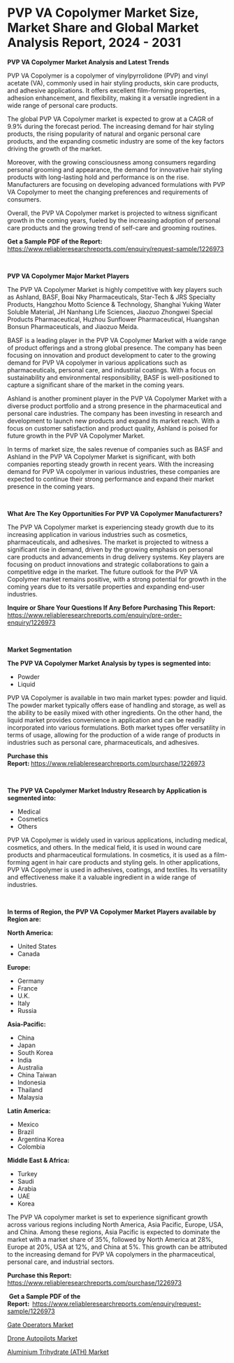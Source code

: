 <p><h1>PVP VA Copolymer Market Size, Market Share and Global Market Analysis Report, 2024 - 2031</h1></p><p><strong>PVP VA Copolymer Market Analysis and Latest Trends</strong></p>
<p><p>PVP VA Copolymer is a copolymer of vinylpyrrolidone (PVP) and vinyl acetate (VA), commonly used in hair styling products, skin care products, and adhesive applications. It offers excellent film-forming properties, adhesion enhancement, and flexibility, making it a versatile ingredient in a wide range of personal care products.</p><p>The global PVP VA Copolymer market is expected to grow at a CAGR of 9.9% during the forecast period. The increasing demand for hair styling products, the rising popularity of natural and organic personal care products, and the expanding cosmetic industry are some of the key factors driving the growth of the market.</p><p>Moreover, with the growing consciousness among consumers regarding personal grooming and appearance, the demand for innovative hair styling products with long-lasting hold and performance is on the rise. Manufacturers are focusing on developing advanced formulations with PVP VA Copolymer to meet the changing preferences and requirements of consumers.</p><p>Overall, the PVP VA Copolymer market is projected to witness significant growth in the coming years, fueled by the increasing adoption of personal care products and the growing trend of self-care and grooming routines.</p></p>
<p><strong>Get a Sample PDF of the Report:&nbsp;</strong> <a href="https://www.reliableresearchreports.com/enquiry/request-sample/1226973">https://www.reliableresearchreports.com/enquiry/request-sample/1226973</a></p>
<p>&nbsp;</p>
<p><strong>PVP VA Copolymer Major Market Players</strong></p>
<p><p>The PVP VA Copolymer Market is highly competitive with key players such as Ashland, BASF, Boai Nky Pharmaceuticals, Star-Tech & JRS Specialty Products, Hangzhou Motto Science & Technology, Shanghai Yuking Water Soluble Material, JH Nanhang Life Sciences, Jiaozuo Zhongwei Special Products Pharmaceutical, Huzhou Sunflower Pharmaceutical, Huangshan Bonsun Pharmaceuticals, and Jiaozuo Meida.</p><p>BASF is a leading player in the PVP VA Copolymer Market with a wide range of product offerings and a strong global presence. The company has been focusing on innovation and product development to cater to the growing demand for PVP VA copolymer in various applications such as pharmaceuticals, personal care, and industrial coatings. With a focus on sustainability and environmental responsibility, BASF is well-positioned to capture a significant share of the market in the coming years.</p><p>Ashland is another prominent player in the PVP VA Copolymer Market with a diverse product portfolio and a strong presence in the pharmaceutical and personal care industries. The company has been investing in research and development to launch new products and expand its market reach. With a focus on customer satisfaction and product quality, Ashland is poised for future growth in the PVP VA Copolymer Market.</p><p>In terms of market size, the sales revenue of companies such as BASF and Ashland in the PVP VA Copolymer Market is significant, with both companies reporting steady growth in recent years. With the increasing demand for PVP VA copolymer in various industries, these companies are expected to continue their strong performance and expand their market presence in the coming years.</p></p>
<p>&nbsp;</p>
<p><strong>What Are The Key Opportunities For PVP VA Copolymer Manufacturers?</strong></p>
<p><p>The PVP VA Copolymer market is experiencing steady growth due to its increasing application in various industries such as cosmetics, pharmaceuticals, and adhesives. The market is projected to witness a significant rise in demand, driven by the growing emphasis on personal care products and advancements in drug delivery systems. Key players are focusing on product innovations and strategic collaborations to gain a competitive edge in the market. The future outlook for the PVP VA Copolymer market remains positive, with a strong potential for growth in the coming years due to its versatile properties and expanding end-user industries.</p></p>
<p><strong>Inquire or Share Your Questions If Any Before Purchasing This Report:</strong> <a href="https://www.reliableresearchreports.com/enquiry/pre-order-enquiry/1226973">https://www.reliableresearchreports.com/enquiry/pre-order-enquiry/1226973</a></p>
<p>&nbsp;</p>
<p><strong>Market Segmentation</strong></p>
<p><strong>The PVP VA Copolymer Market Analysis by types is segmented into:</strong></p>
<p><ul><li>Powder</li><li>Liquid</li></ul></p>
<p><p>PVP VA Copolymer is available in two main market types: powder and liquid. The powder market typically offers ease of handling and storage, as well as the ability to be easily mixed with other ingredients. On the other hand, the liquid market provides convenience in application and can be readily incorporated into various formulations. Both market types offer versatility in terms of usage, allowing for the production of a wide range of products in industries such as personal care, pharmaceuticals, and adhesives.</p></p>
<p><strong>Purchase this Report:&nbsp;</strong><a href="https://www.reliableresearchreports.com/purchase/1226973">https://www.reliableresearchreports.com/purchase/1226973</a></p>
<p>&nbsp;</p>
<p><strong>The PVP VA Copolymer Market Industry Research by Application is segmented into:</strong></p>
<p><ul><li>Medical</li><li>Cosmetics</li><li>Others</li></ul></p>
<p><p>PVP VA Copolymer is widely used in various applications, including medical, cosmetics, and others. In the medical field, it is used in wound care products and pharmaceutical formulations. In cosmetics, it is used as a film-forming agent in hair care products and styling gels. In other applications, PVP VA Copolymer is used in adhesives, coatings, and textiles. Its versatility and effectiveness make it a valuable ingredient in a wide range of industries.</p></p>
<p>&nbsp;</p>
<p><strong>In terms of Region, the PVP VA Copolymer Market Players available by Region are:</strong></p>
<p>
    <p> <strong> North America: </strong>
        <ul>
            <li>United States</li>
            <li>Canada</li>
        </ul>
        </p> 
    <p> <strong> Europe: </strong>
        <ul>
            <li>Germany</li>
            <li>France</li>
            <li>U.K.</li>
            <li>Italy</li>
            <li>Russia</li>
        </ul>
        </p> 
    <p> <strong> Asia-Pacific: </strong>
        <ul>
            <li>China</li>
            <li>Japan</li>
            <li>South Korea</li>
            <li>India</li>
            <li>Australia</li>
            <li>China Taiwan</li>
            <li>Indonesia</li>
            <li>Thailand</li>
            <li>Malaysia</li>
        </ul>
        </p> 
    <p> <strong> Latin America: </strong>
        <ul>
            <li>Mexico</li>
            <li>Brazil</li>
            <li>Argentina Korea</li>
            <li>Colombia</li>
        </ul>
        </p> 
    <p> <strong> Middle East & Africa: </strong>
        <ul>
            <li>Turkey</li>
            <li>Saudi</li>
            <li>Arabia</li>
            <li>UAE</li>
            <li>Korea</li>
        </ul>
    </p>
    </p>
<p><p>The PVP VA copolymer market is set to experience significant growth across various regions including North America, Asia Pacific, Europe, USA, and China. Among these regions, Asia Pacific is expected to dominate the market with a market share of 35%, followed by North America at 28%, Europe at 20%, USA at 12%, and China at 5%. This growth can be attributed to the increasing demand for PVP VA copolymers in the pharmaceutical, personal care, and industrial sectors.</p></p>
<p><strong>Purchase this Report: </strong><a href="https://www.reliableresearchreports.com/purchase/1226973">https://www.reliableresearchreports.com/purchase/1226973</a></p>
<p>&nbsp;<strong>Get a Sample PDF of the Report:&nbsp;&nbsp;</strong><a href="https://www.reliableresearchreports.com/enquiry/request-sample/1226973">https://www.reliableresearchreports.com/enquiry/request-sample/1226973</a></p>
<p><strong></strong></p>
<p><p><a href="https://view.publitas.com/reportprime-1/gate-operators-market-growth-market-trends-covid-19-impact-and-forecasts-for-period-from-2023-2030/">Gate Operators Market</a></p><p><a href="https://view.publitas.com/reportprime-1/drone-autopilots-market-size-2023-2030-global-industrial-analysis-key-geographical-regions-market-share-top-key-players-product-types-and-forecast-research-report/">Drone Autopilots Market</a></p><p><a href="https://view.publitas.com/reportprime-1/aluminium-trihydrate-ath-market-research-report-unlocks-analysis-on-the-market-financial-status-market-size-and-market-revenue-upto-2030/">Aluminium Trihydrate (ATH) Market</a></p></p>
